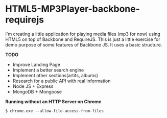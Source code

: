HTML5-MP3Player-backbone-requirejs
====================================================

I'm creating a little application for playing media files (mp3 for now) using HTML5 on top of Backbone and RequireJS.
This is just a little exercise for demo purpose of some features of Backbone JS.  It uses a basic structure.

**TODO**

* Improve Landing Page
* Implement a better search engine
* Implement other sections(artits, albums)
* Research for a public API with real information
* Node JS + Express
* MongoDB + Mongoose

**Running without an HTTP Server on Chrome**

```$ chrome.exe --allow-file-access-from-files```
